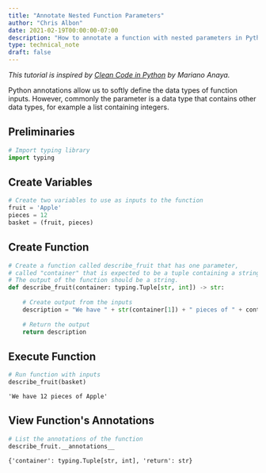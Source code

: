 ```yaml
---
title: "Annotate Nested Function Parameters"
author: "Chris Albon"
date: 2021-02-19T00:00:00-07:00
description: "How to annotate a function with nested parameters in Python."
type: technical_note
draft: false
---
```

_This tutorial is inspired by [Clean Code in Python](https://amzn.to/3ue4Ywv) by Mariano Anaya._

Python annotations allow us to softly define the data types of function inputs. However, commonly the parameter is a data type that contains other data types, for example a list containing integers.

## Preliminaries


```python
# Import typing library
import typing
```

## Create Variables


```python
# Create two variables to use as inputs to the function
fruit = 'Apple'
pieces = 12
basket = (fruit, pieces)
```

## Create Function


```python
# Create a function called describe_fruit that has one parameter,
# called "container" that is expected to be a tuple containing a string and an integer.
# The output of the function should be a string.
def describe_fruit(container: typing.Tuple[str, int]) -> str:
    
    # Create output from the inputs
    description = "We have " + str(container[1]) + " pieces of " + container[0]
    
    # Return the output
    return description
```

## Execute Function


```python
# Run function with inputs
describe_fruit(basket)
```




    'We have 12 pieces of Apple'



## View Function's Annotations


```python
# List the annotations of the function
describe_fruit.__annotations__
```




    {'container': typing.Tuple[str, int], 'return': str}


